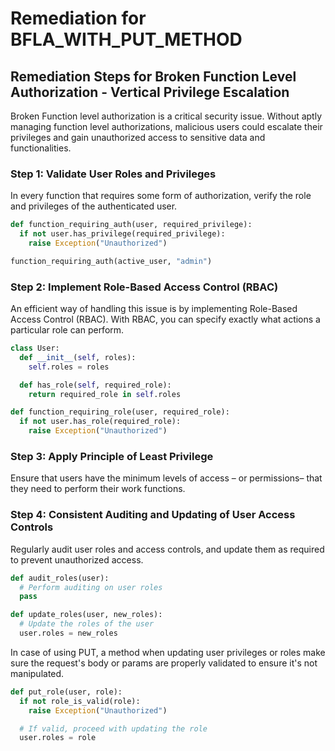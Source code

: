 # Remediation for BFLA_WITH_PUT_METHOD

## Remediation Steps for Broken Function Level Authorization - Vertical Privilege Escalation

Broken Function level authorization is a critical security issue. Without aptly managing function level authorizations, malicious users could escalate their privileges and gain unauthorized access to sensitive data and functionalities.

### Step 1: Validate User Roles and Privileges

In every function that requires some form of authorization, verify the role and privileges of the authenticated user.

```python
def function_requiring_auth(user, required_privilege):
  if not user.has_privilege(required_privilege):
    raise Exception("Unauthorized")

function_requiring_auth(active_user, "admin")
```

### Step 2: Implement Role-Based Access Control (RBAC)

An efficient way of handling this issue is by implementing Role-Based Access Control (RBAC). With RBAC, you can specify exactly what actions a particular role can perform.

```python
class User:
  def __init__(self, roles):
    self.roles = roles

  def has_role(self, required_role):
    return required_role in self.roles

def function_requiring_role(user, required_role):
  if not user.has_role(required_role):
    raise Exception("Unauthorized")
```

### Step 3: Apply Principle of Least Privilege

Ensure that users have the minimum levels of access – or permissions– that they need to perform their work functions.

### Step 4: Consistent Auditing and Updating of User Access Controls

Regularly audit user roles and access controls, and update them as required to prevent unauthorized access.

```python
def audit_roles(user):
  # Perform auditing on user roles
  pass

def update_roles(user, new_roles):
  # Update the roles of the user
  user.roles = new_roles
```

In case of using PUT, a method when updating user privileges or roles make sure the request's body or params are properly validated to ensure it's not manipulated.

```python
def put_role(user, role):
  if not role_is_valid(role):
    raise Exception("Unauthorized")

  # If valid, proceed with updating the role
  user.roles = role
```